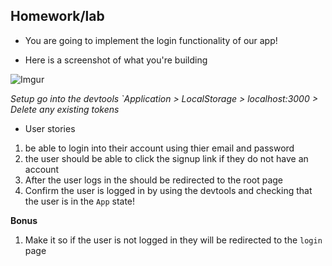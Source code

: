 ## Homework/lab

- You are going to implement the login functionality of our app!

- Here is a screenshot of what you're building 

![Imgur](https://i.imgur.com/0TcWMGz.png)

*Setup go into the devtools `Application > LocalStorage > localhost:3000 > Delete any existing tokens*

- User stories

1.  be able to login into their account using thier email and password
2.  the user should be able to click the signup link if they do not have an account
3.  After the user logs in the should be redirected to the root page
4.  Confirm the user is logged in by using the devtools and checking that the user is in the `App` state!

**Bonus**

1.  Make it so if the user is not logged in they will be redirected to the `login` page
